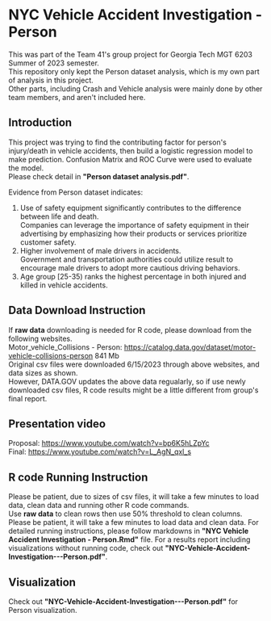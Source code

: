 # NYC Vehicle Accident Investigation - Person
This was part of the Team 41's group project for Georgia Tech MGT 6203 Summer of 2023 semester.   
This repository only kept the Person dataset analysis, which is my own part of analysis in this project.   
Other parts, including Crash and Vehicle analysis were mainly done by other team members, and aren't included here. 

## Introduction
This project was trying to find the contributing factor for person's injury/death in vehicle accidents, then build a logistic regression model to make prediction. Confusion Matrix and ROC Curve were used to evaluate the model.  
Please check detail in **"Person dataset analysis.pdf"**. 

Evidence from Person dataset indicates:   
1) Use of safety equipment significantly contributes to the difference between life and death.   
   Companies can leverage the importance of safety equipment in their advertising by emphasizing how their products or services prioritize customer safety.  
2) Higher involvement of male drivers in accidents.  
   Government and transportation authorities could utilize result to encourage male drivers to adopt more cautious driving behaviors.  
3) Age group [25-35) ranks the highest percentage in both injured and killed in vehicle accidents.

## Data Download Instruction    
If **raw data** downloading is needed for R code, please download from the following websites.     
Motor_vehicle_Collisions - Person: https://catalog.data.gov/dataset/motor-vehicle-collisions-person    841 Mb    
Original csv files were downloaded 6/15/2023 through above websites, and data sizes as shown.    
However, DATA.GOV updates the above data regualarly, so if use newly downloaded csv files, R code results might be a little different from group's final report.     

## Presentation video
Proposal: https://www.youtube.com/watch?v=bp6K5hLZpYc    
Final: https://www.youtube.com/watch?v=L_AgN_qxl_s

## R code Running Instruction
Please be patient, due to sizes of csv files, it will take a few minutes to load data, clean data and running other R code commands.    
Use **raw data** to clean rows then use 50% threshold to clean columns. Please be patient, it will take a few minutes to load data and clean data. 
For detailed running instructions, please follow markdowns in **"NYC Vehicle Accident Investigation - Person.Rmd"** file. For a results report including visualizations without running code, check out **"NYC-Vehicle-Accident-Investigation---Person.pdf"**.  
  
## Visualization
Check out **"NYC-Vehicle-Accident-Investigation---Person.pdf"** for Person visualization.
